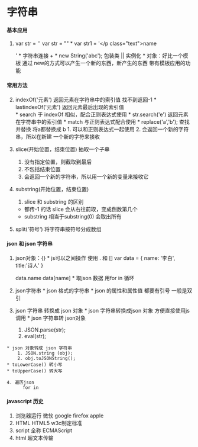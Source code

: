 字符串
====
#### 基本应用
  1. var str = ''   var str = ""
    * var str1 = '</p class="text">name</p>'
    * 字符串连接  +
    * new String('abc');  包装类  || 实例化
    * 对象：好比一个模板 通过 new的方式可以产生一个新的东西，新产生的东西 带有模板应用的功能
#### 常用方法
  2.   indexOf('元素')  返回元素在字符串中的索引值  找不到返回-1
    * lastindexOf('元素')  返回元素最后出现的索引值  
    * search  于 indexOf 相似，配合正则表达式使用
      * str.search('e')  返回元素在字符串中的索引值
    * match 与正则表达式配合使用
    * replace('a','b');   查找并替换  将a都替换成  b
      1. 可以和正则表达式一起使用
      2. 会返回一个新的字符串，所以在新建 一个新的字符来接收
  3. slice(开始位置，结束位置)  抽取一个子串
      1. 没有指定位置，则截取到最后
      2. 不包括结束位置
      3. 会返回一个新的字符串，所以用一个新的变量来接收它

  4. substring(开始位置，结束位置)
      1. slice 和 substring 的区别
        * 都传-1 的话  slice 会从右往前取，变成倒数第几个
        * substring 相当于substring(0)  会取出所有
  5. split('符号')  将字符串按符号分成数组
#### json  和 json 字符串
  1. json对象：{}
    * js可以之间操作 使用 .  和 []
      var data = {
        name: '李白',
        title:'诗人'
      }

      data.name    data[name]
    * 取json 数据 用for in 循环

  2. json字符串
    * json 格式的字符串
    * json 的属性和属性值 都要有引号 一般是双引
  3. json 字符串 转换成 json 对象
    * json 字符串转换成json 对象  方便直接使用js调用
    * json 字符串转 json对象
        1. JSON.parse(str);
        2. eval(str);

    * json 对象转成 json 字符串
        1. JSON.string (obj);
        2. obj.toJSONString();
    * toLowerCase() 转小写
    * toUpperCase() 转大写

    4. 遍历json
          for in






#### javascript 历史
  1. 浏览器运行  微软  google firefox apple
  2. HTML HTML5  w3c制定标准
  3. script 全称  ECMAScript
  4. html 超文本传输
